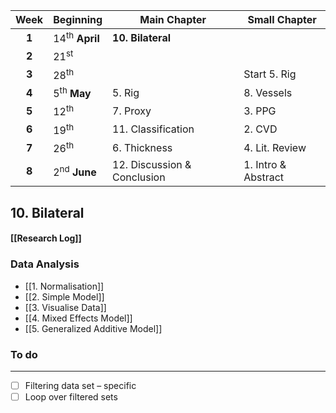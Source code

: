 
| Week  | Beginning                 | Main Chapter                | Small Chapter       |
| :---: | :------------------------ | --------------------------- | ------------------- |
| **1** | 14<sup>th</sup> **April** | **10. Bilateral**           |                     |
| **2** | 21<sup>st</sup>           |                             |                     |
| **3** | 28<sup>th</sup>           |                             | Start 5. Rig        |
| **4** | 5<sup>th</sup> **May**    | 5. Rig                      | 8. Vessels          |
| **5** | 12<sup>th</sup>           | 7. Proxy                    | 3. PPG              |
| **6** | 19<sup>th</sup>           | 11. Classification          | 2. CVD              |
| **7** | 26<sup>th</sup>           | 6. Thickness                | 4. Lit. Review      |
| **8** | 2<sup>nd</sup> **June**   | 12. Discussion & Conclusion | 1. Intro & Abstract |
 
## 10. Bilateral
#### [[Research Log]]
### Data Analysis
-  [[1. Normalisation]]
-  [[2. Simple Model]]
-  [[3. Visualise Data]]
-  [[4. Mixed Effects Model]]
- [[5. Generalized Additive Model]]
### To do
---
- [ ] Filtering data set – specific 
- [ ] Loop over filtered sets